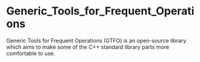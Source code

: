 # Generic_Tools_for_Frequent_Operations
Generic Tools for Frequent Operations (GTFO) is an open-source library which aims to make some of the C++ standard library parts more comfortable to use.
